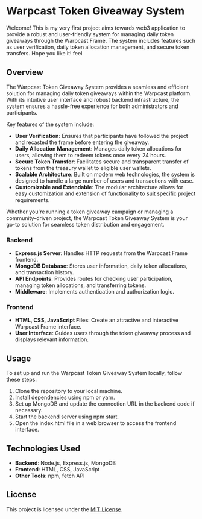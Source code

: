 # Warpcast Token Giveaway System

Welcome! This is my very first project aims towards web3 application to provide a robust and user-friendly system for managing daily token giveaways through the Warpcast Frame. The system includes features such as user verification, daily token allocation management, and secure token transfers. Hope you like it! feel

## Overview

The Warpcast Token Giveaway System provides a seamless and efficient solution for managing daily token giveaways within the Warpcast platform. With its intuitive user interface and robust backend infrastructure, the system ensures a hassle-free experience for both administrators and participants.

Key features of the system include:

- **User Verification**: Ensures that participants have followed the project and recasted the frame before entering the giveaway.
- **Daily Allocation Management**: Manages daily token allocations for users, allowing them to redeem tokens once every 24 hours.
- **Secure Token Transfer**: Facilitates secure and transparent transfer of tokens from the treasury wallet to eligible user wallets.
- **Scalable Architecture**: Built on modern web technologies, the system is designed to handle a large number of users and transactions with ease.
- **Customizable and Extendable**: The modular architecture allows for easy customization and extension of functionality to suit specific project requirements.

Whether you're running a token giveaway campaign or managing a community-driven project, the Warpcast Token Giveaway System is your go-to solution for seamless token distribution and engagement.

### Backend

- **Express.js Server**: Handles HTTP requests from the Warpcast Frame frontend.
- **MongoDB Database**: Stores user information, daily token allocations, and transaction history.
- **API Endpoints**: Provides routes for checking user participation, managing token allocations, and transferring tokens.
- **Middleware**: Implements authentication and authorization logic.

### Frontend

- **HTML, CSS, JavaScript Files**: Create an attractive and interactive Warpcast Frame interface.
- **User Interface**: Guides users through the token giveaway process and displays relevant information.

## Usage

To set up and run the Warpcast Token Giveaway System locally, follow these steps:

1. Clone the repository to your local machine.
2. Install dependencies using npm or yarn.
3. Set up MongoDB and update the connection URL in the backend code if necessary.
4. Start the backend server using npm start.
5. Open the index.html file in a web browser to access the frontend interface.

## Technologies Used

- **Backend**: Node.js, Express.js, MongoDB
- **Frontend**: HTML, CSS, JavaScript
- **Other Tools**: npm, fetch API

## License

This project is licensed under the [MIT License](LICENSE).
